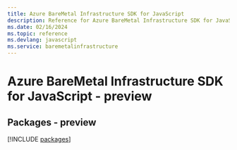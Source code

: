 ```yaml
---
title: Azure BareMetal Infrastructure SDK for JavaScript
description: Reference for Azure BareMetal Infrastructure SDK for JavaScript
ms.date: 02/16/2024
ms.topic: reference
ms.devlang: javascript
ms.service: baremetalinfrastructure
---
```

# Azure BareMetal Infrastructure SDK for JavaScript - preview
## Packages - preview
[!INCLUDE [packages](baremetal-infrastructure-index.md)]
